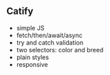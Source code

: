 ## Catify

- simple JS
- fetch/then/await/async
- try and catch validation
- two selectors: color and breed
- plain styles
- responsive
